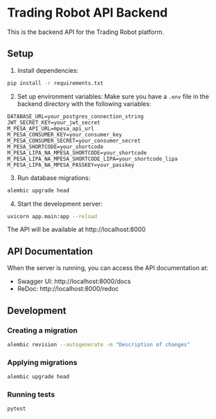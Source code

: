 
# Trading Robot API Backend

This is the backend API for the Trading Robot platform.

## Setup

1. Install dependencies:
```bash
pip install -r requirements.txt
```

2. Set up environment variables:
Make sure you have a `.env` file in the backend directory with the following variables:
```
DATABASE_URL=your_postgres_connection_string
JWT_SECRET_KEY=your_jwt_secret
M_PESA_API_URL=mpesa_api_url
M_PESA_CONSUMER_KEY=your_consumer_key
M_PESA_CONSUMER_SECRET=your_consumer_secret
M_PESA_SHORTCODE=your_shortcode
M_PESA_LIPA_NA_MPESA_SHORTCODE=your_shortcode
M_PESA_LIPA_NA_MPESA_SHORTCODE_LIPA=your_shortcode_lipa
M_PESA_LIPA_NA_MPESA_PASSKEY=your_passkey
```

3. Run database migrations:
```bash
alembic upgrade head
```

4. Start the development server:
```bash
uvicorn app.main:app --reload
```

The API will be available at http://localhost:8000

## API Documentation

When the server is running, you can access the API documentation at:
- Swagger UI: http://localhost:8000/docs
- ReDoc: http://localhost:8000/redoc

## Development

### Creating a migration
```bash
alembic revision --autogenerate -m "Description of changes"
```

### Applying migrations
```bash
alembic upgrade head
```

### Running tests
```bash
pytest
```
